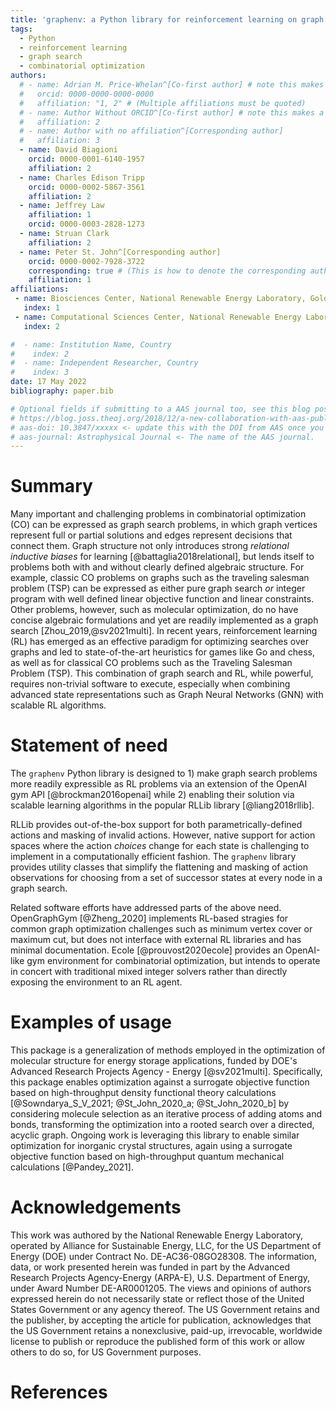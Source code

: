 ```yaml
---
title: 'graphenv: a Python library for reinforcement learning on graph search spaces'
tags:
  - Python
  - reinforcement learning
  - graph search
  - combinatorial optimization
authors:
  # - name: Adrian M. Price-Whelan^[Co-first author] # note this makes a footnote saying 'Co-first author'
  #   orcid: 0000-0000-0000-0000
  #   affiliation: "1, 2" # (Multiple affiliations must be quoted)
  # - name: Author Without ORCID^[Co-first author] # note this makes a footnote saying 'Co-first author'
  #   affiliation: 2
  # - name: Author with no affiliation^[Corresponding author]
  #   affiliation: 3
  - name: David Biagioni
    orcid: 0000-0001-6140-1957
    affiliation: 2
  - name: Charles Edison Tripp
    orcid: 0000-0002-5867-3561
    affiliation: 2
  - name: Jeffrey Law
    affiliation: 1
    orcid: 0000-0003-2828-1273
  - name: Struan Clark
    affiliation: 2
  - name: Peter St. John^[Corresponding author]
    orcid: 0000-0002-7928-3722
    corresponding: true # (This is how to denote the corresponding author)    
    affiliation: 1    
affiliations:
 - name: Biosciences Center, National Renewable Energy Laboratory, Golden CO 80401, USA
   index: 1
 - name: Computational Sciences Center, National Renewable Energy Laboratory, Golden CO 80401, USA
   index: 2

#  - name: Institution Name, Country
#    index: 2
#  - name: Independent Researcher, Country
#    index: 3
date: 17 May 2022
bibliography: paper.bib

# Optional fields if submitting to a AAS journal too, see this blog post:
# https://blog.joss.theoj.org/2018/12/a-new-collaboration-with-aas-publishing
# aas-doi: 10.3847/xxxxx <- update this with the DOI from AAS once you know it.
# aas-journal: Astrophysical Journal <- The name of the AAS journal.
---
```


# Summary

Many important and challenging problems in combinatorial optimization (CO) can be
expressed as graph search problems, in which graph vertices represent full or partial
solutions and edges represent decisions that connect them. 
Graph structure not only introduces strong _relational inductive biases_ for learning [@battaglia2018relational], but lends itself to problems both with and without clearly defined algebraic structure.
For example, classic CO problems on graphs such as the traveling salesman problem (TSP)
can be expressed as either pure graph search _or_ integer program with well defined
linear objective function and linear constraints.  Other problems, however, such as
molecular optimization, do no have concise algebraic formulations and yet are readily
implemented as a graph search [Zhou_2019,@sv2021multi].  In recent  years, reinforcement learning
(RL) has emerged as an effective paradigm for optimizing searches over graphs and led to
state-of-the-art heuristics for games like Go and chess, as well as for classical CO
problems such as the Traveling Salesman Problem (TSP).  This combination of graph search
and RL, while powerful, requires non-trivial software to execute, especially when
combining advanced state representations such as Graph Neural Networks (GNN) with
scalable RL algorithms.

# Statement of need

The `graphenv` Python library is designed to 1) make graph search problems more readily
expressible as RL problems via an extension of the OpenAI gym API [@brockman2016openai]
while 2) enabling their solution via scalable learning algorithms in the popular RLLib
library [@liang2018rllib].  

RLLib provides out-of-the-box support for both parametrically-defined actions and
masking of invalid actions. However, native support for action spaces where the action
_choices_ change for each state is challenging to implement in a computationally
efficient fashion. The `graphenv` library provides utility classes that simplify the
flattening and masking of action observations for choosing from a set of successor
states at every node in a graph search.

Related software efforts have addressed parts of the above need. OpenGraphGym [@Zheng_2020] implements RL-based stragies for common graph optimization challenges such as minimum vertex cover or maximum cut, but does not interface with external RL libraries and has minimal documentation. Ecole [@prouvost2020ecole] provides an OpenAI-like gym environment for combinatorial optimization, but intends to operate in concert with traditional mixed integer solvers rather than directly exposing the environment to an RL agent.


# Examples of usage

This package is a generalization of methods employed in the optimization of molecular
structure for energy storage applications, funded by DOE's Advanced Research Projects
Agency - Energy [@sv2021multi]. Specifically, this package enables optimization against
a surrogate objective function based on high-throughput density functional theory
calculations [@Sowndarya_S_V_2021; @St_John_2020_a; @St_John_2020_b] by considering
molecule selection as an iterative process of adding atoms and bonds, transforming the
optimization into a rooted search over a directed, acyclic graph.  Ongoing work is
leveraging this library to enable similar optimization for inorganic crystal structures,
again using a surrogate objective function based on high-throughput quantum mechanical
calculations [@Pandey_2021].


# Acknowledgements

This work was authored by the National Renewable Energy Laboratory, operated by Alliance
for Sustainable Energy, LLC, for the US Department of Energy (DOE) under Contract No.
DE-AC36-08GO28308. The information, data, or work presented herein was funded in part by
the Advanced Research Projects Agency-Energy (ARPA-E), U.S. Department of Energy, under
Award Number DE-AR0001205. The views and opinions of authors expressed herein do not
necessarily state or reflect those of the United States Government or any agency
thereof. The US Government retains and the publisher, by accepting the article for
publication, acknowledges that the US Government retains a nonexclusive, paid-up,
irrevocable, worldwide license to publish or reproduce the published form of this work
or allow others to do so, for US Government purposes.

# References



<!-- # Mathematics

Single dollars ($) are required for inline mathematics e.g. $f(x) = e^{\pi/x}$

Double dollars make self-standing equations:

$$\Theta(x) = \left\{\begin{array}{l}
0\textrm{ if } x < 0\cr
1\textrm{ else}
\end{array}\right.$$

You can also use plain \LaTeX for equations
\begin{equation}\label{eq:fourier}
\hat f(\omega) = \int_{-\infty}^{\infty} f(x) e^{i\omega x} dx
\end{equation}
and refer to \autoref{eq:fourier} from text. -->

<!-- # Citations

Citations to entries in paper.bib should be in
[rMarkdown](http://rmarkdown.rstudio.com/authoring_bibliographies_and_citations.html)
format.

If you want to cite a software repository URL (e.g. something on GitHub without a preferred
citation) then you can do it with the example BibTeX entry below for @fidgit.

For a quick reference, the following citation commands can be used:
- `@biagioni2020rlmolecule`  ->  "Author et al. (2001)"
- `[@biagioni2020rlmolecule]` -> "(Author et al., 2001)"
- `[@biagioni2020rlmolecule; @sv2021multi]` -> "(Author1 et al., 2001; Author2 et al., 2002)"

# Figures -->
<!-- 
Figures can be included like this:
![Caption for example figure.\label{fig:example}](figure.png)
and referenced from text using \autoref{fig:example}.

Figure sizes can be customized by adding an optional second parameter:
![Caption for example figure.](figure.png){ width=20% } -->